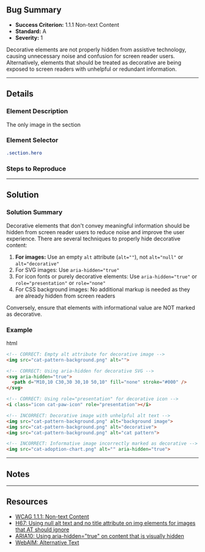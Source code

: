 ## Bug Summary

- **Success Criterion:** 1.1.1 Non-text Content
- **Standard:** A
- **Severity:** 1

Decorative elements are not properly hidden from assistive technology, causing unnecessary noise and confusion for screen reader users. Alternatively, elements that should be treated as decorative are being exposed to screen readers with unhelpful or redundant information.

---

## Details

### Element Description

<!-- Textual description of affected element's or component's location, state, etc. and screenshots-->

The only image in the section

### Element Selector

<!-- CSS or JS selector -->

```css
.section.hero
```

### Steps to Reproduce

<!-- Steps required to reproduce the bug -->

---

## Solution

### Solution Summary

Decorative elements that don't convey meaningful information should be hidden from screen reader users to reduce noise and improve the user experience. There are several techniques to properly hide decorative content:

1. **For images:** Use an empty `alt` attribute (`alt=""`), not `alt="null"` or `alt="decorative"`
2. For SVG images: Use `aria-hidden="true"`
3. For icon fonts or purely decorative elements: Use `aria-hidden="true"` or `role="presentation"` or `role="none"`
4. For CSS background images: No additional markup is needed as they are already hidden from screen readers

Conversely, ensure that elements with informational value are NOT marked as decorative.

### Example

html

```html
<!-- CORRECT: Empty alt attribute for decorative image -->
<img src="cat-pattern-background.png" alt="">

<!-- CORRECT: Using aria-hidden for decorative SVG -->
<svg aria-hidden="true">
  <path d="M10,10 C30,30 30,10 50,10" fill="none" stroke="#000" />
</svg>

<!-- CORRECT: Using role="presentation" for decorative icon -->
<i class="icon cat-paw-icon" role="presentation"></i>

<!-- INCORRECT: Decorative image with unhelpful alt text -->
<img src="cat-pattern-background.png" alt="background image">
<img src="cat-pattern-background.png" alt="decorative">
<img src="cat-pattern-background.png" alt="cat pattern">

<!-- INCORRECT: Informative image incorrectly marked as decorative -->
<img src="cat-adoption-chart.png" alt="" aria-hidden="true">
```

---

## Notes

<!-- Notes, if any -->

---

## Resources

- [WCAG 1.1.1: Non-text Content](https://www.w3.org/WAI/WCAG21/Understanding/non-text-content.html)
- [H67: Using null alt text and no title attribute on img elements for images that AT should ignore](https://www.w3.org/WAI/WCAG21/Techniques/html/H67.html)
- [ARIA10: Using aria-hidden="true" on content that is visually hidden](https://www.w3.org/WAI/WCAG21/Techniques/aria/ARIA10.html)
- [WebAIM: Alternative Text](https://webaim.org/techniques/alttext/)
